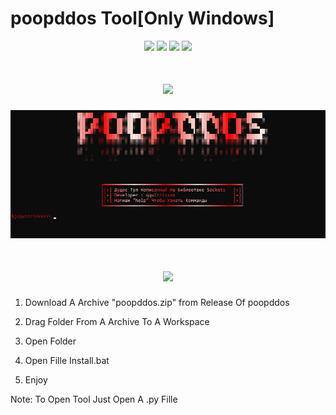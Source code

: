 # poopddos Tool[Only Windows]
<p align="center">
  <img src="https://img.shields.io/github/release/qqwizzixxxx/poopddos?label=Version&color=ff0000">
  <img src="https://img.shields.io/github/stars/qqwizzixxxx/poopddos?style=flat&label=Stars&color=ff0000">
  <img src="https://img.shields.io/github/repo-size/qqwizzixxxx/poopddos/tree/main/poopddos?label=Size&color=ff0000">
  <img src="https://img.shields.io/github/languages/top/qqwizzixxxx/poopddos?color=ff0000">

<h1 align="center">
    <img src="https://readme-typing-svg.herokuapp.com/?font=Pastah&weight=900&size=48&pause=1000&color=ff0000&center=true&vCenter=true&random=true&width=900&lines=poopddos+Tool%20+Interface" />
</h1>

  <p align="center">
    <img src="https://raw.githubusercontent.com/qqwizzixxxx/poopddos/main/image.png">

<h1 align="center">
    <img src="https://readme-typing-svg.herokuapp.com/?font=Pastah&weight=900&size=48&pause=1000&color=ff0000&center=true&vCenter=true&random=true&width=900&lines=How+To%20+Install?" />
</h1>

1. Download A Archive "poopddos.zip" from Release Of poopddos

2. Drag Folder From A Archive To A Workspace

3. Open Folder

4. Open Fille Install.bat

5. Enjoy

Note: To Open Tool Just Open A .py Fille
